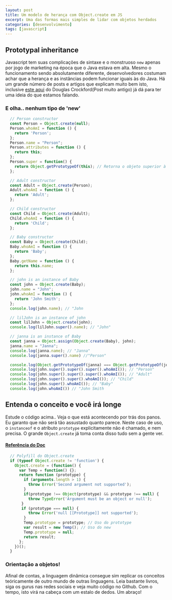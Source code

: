 ```yaml
---
layout: post
title: Um modelo de herança com Object.create em JS
excerpt: Uma das formas mais simples de lidar com objetos herdados
categories: [desenvolvimento]
tags: [javascript]
---
```


## Prototypal inheritance

Javascript tem suas complicações de sintaxe e o monstruoso `new` apenas por jogo de marketing na época que o Java estava em alta. Mesmo o funcionamento sendo absolutamente diferente, desenvolvedores costumam achar que a herança e as instâncias podem funcionar iguais às do Java. Há um grande número de posts e artigos que explicam muito bem isto, inclusive [este aqui](http://javascript.crockford.com/prototypal.html) do Douglas Crockford(Post muito antigo) já dá para ter uma ideia do que estamos falando.

### E olha.. nenhum tipo de 'new'
``` javascript
  // Person constructor
  const Person = Object.create(null);
  Person.whoAmI = function () {
    return 'Person';
  };
  Person.name = "Person";
  Person.attributes = function () {
    return this;
  };
  Person.super = function() {
    return Object.getPrototypeOf(this); // Retorna o objeto superior à este
  };

  // Adult constructor
  const Adult = Object.create(Person);
  Adult.whoAmI = function () {
    return 'Adult';
  };

  // Child constructor
  const Child = Object.create(Adult);
  Child.whoAmI = function () {
    return 'Child';
  };

  // Baby constructor
  const Baby = Object.create(Child);
  Baby.whoAmI = function () {
    return 'Baby';
  };
  Baby.getName = function () {
    return this.name;
  };

  // john is an instance of Baby
  const john = Object.create(Baby);
  john.name = "John";
  john.whoAmI = function () {
    return 'John Smith';
  };
  console.log(john.name); // "John

  // lilJohn is an instance of john
  const lilJohn = Object.create(john);
  console.log(lilJohn.super().name); // "John"

  // janna is an instance of Baby
  const janna = Object.assign(Object.create(Baby), john);
  janna.name = "Janna";
  console.log(janna.name); // "Janna"
  console.log(janna.super().name) //"Person"

  console.log(Object.getPrototypeOf(janna) === Object.getPrototypeOf(john)); // true
  console.log(john.super().super().super().whoAmI()); // "Person"
  console.log(john.super().super().super().whoAmI()); // "Adult"
  console.log(john.super().super().whoAmI()); // "Child"
  console.log(john.super().whoAmI()); // "Baby"
  console.log(john.whoAmI()) // "John Smith
```

## Entenda o conceito e você irá longe

Estude o código acima.. Veja o que está acontecendo por trás dos panos. Eu garanto que não será tão assustado quanto parece. Neste caso de uso, o `instanceof` e o atributo `prototype` explicitamente não é chamado, e nem precisa. O grande `Object.create` já toma conta disso tudo sem a gente ver.

#### [Referência do Doc](https://developer.mozilla.org/en-US/docs/Web/JavaScript/Reference/Global_Objects/Object/create)
``` javascript
  // Polyfill do Object.create
  if (typeof Object.create != 'function') {
    Object.create = (function() {
      var Temp = function() {};
      return function (prototype) {
        if (arguments.length > 1) {
          throw Error('Second argument not supported');
        }
        if(prototype !== Object(prototype) && prototype !== null) {
          throw TypeError('Argument must be an object or null');
       }
       if (prototype === null) {
          throw Error('null [[Prototype]] not supported');
        }
        Temp.prototype = prototype; // Uso do prototype
        var result = new Temp(); // Uso do new
        Temp.prototype = null;
        return result;
      };
    })();
  }
```

### Orientação a objetos!

Afinal de contas, a linguagem dinâmica consegue sim replicar os conceitos teóricamente de outro mundo de outras linguagens. Leia bastante livros, siga os gurus nas redes sociais e veja muito código no Github. Com o tempo, isto virá na cabeça com um estalo de dedos. Um abraço!
